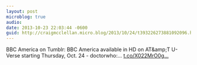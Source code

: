 ```yaml
---
layout: post
microblog: true
audio: 
date: 2013-10-23 22:03:44 -0600
guid: http://craigmcclellan.micro.blog/2013/10/24/t393226273881092096.html
---
```

BBC America on Tumblr: BBC America available in HD on AT&amp;amp;T U-Verse starting Thursday, Oct. 24 - doctorwho:... [t.co/X022MrO0g...](http://t.co/X022MrO0gB)
